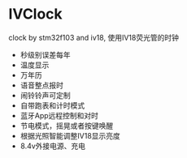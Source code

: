 # IVClock
clock by stm32f103 and iv18, 使用IV18荧光管的时钟
- 秒级别误差每年
- 温度显示
- 万年历
- 语音整点报时
- 闹铃铃声可定制
- 自带跑表和计时模式
- 蓝牙App远程控制和对时
- 节电模式，摇晃或者按键唤醒
- 根据光照智能调整IV18显示亮度
- 8.4v外接电源、充电
